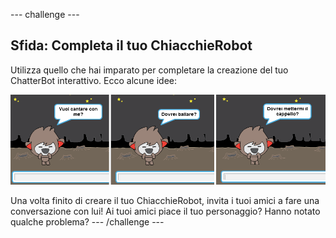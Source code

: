 \--- challenge \---

## Sfida: Completa il tuo ChiacchieRobot

Utilizza quello che hai imparato per completare la creazione del tuo ChatterBot interattivo. Ecco alcune idee:

![Idee per un ChiacchieRobot](images/chatbot-ideas.png)

Una volta finito di creare il tuo ChiacchieRobot, invita i tuoi amici a fare una conversazione con lui! Ai tuoi amici piace il tuo personaggio? Hanno notato qualche problema? \--- /challenge \---